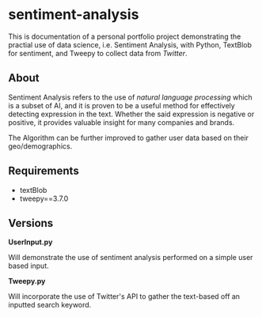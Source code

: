 # sentiment-analysis
This is documentation of a personal portfolio project demonstrating the practial use of data science, i.e. Sentiment Analysis, with Python, TextBlob for sentiment, and Tweepy to collect data from *Twitter*. 


## About
Sentiment Analysis refers to the use of *natural language processing* which is a subset of AI, and it is proven to be a
useful method for effectively detecting expression in the text. Whether the said expression is negative or positive, it provides valuable insight for many companies and brands. 

The Algorithm can be further improved to gather user data based on their geo/demographics.


## Requirements
* textBlob
* tweepy==3.7.0


## Versions

**UserInput.py**

Will demonstrate the use of sentiment analysis performed on a simple user based input. 

**Tweepy.py**

Will incorporate the use of Twitter's API to gather the text-based off an inputted search keyword.

